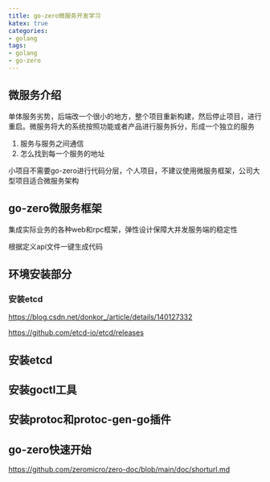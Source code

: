 ```yaml
---
title: go-zero微服务开发学习
katex: true
categories: 
- golang
tags:
- golang
- go-zero
---
```


## 微服务介绍

单体服务劣势，后端改一个很小的地方，整个项目重新构建，然后停止项目，进行重启。微服务将大的系统按照功能或者产品进行服务拆分，形成一个独立的服务

1. 服务与服务之间通信
2. 怎么找到每一个服务的地址

小项目不需要go-zero进行代码分层，个人项目，不建议使用微服务框架，公司大型项目适合微服务架构

## go-zero微服务框架
集成实际业务的各种web和rpc框架，弹性设计保障大并发服务端的稳定性

根据定义api文件一键生成代码

## 环境安装部分
### 安装etcd
https://blog.csdn.net/donkor_/article/details/140127332

https://github.com/etcd-io/etcd/releases
## 安装etcd

## 安装goctl工具

## 安装protoc和protoc-gen-go插件

## go-zero快速开始
https://github.com/zeromicro/zero-doc/blob/main/doc/shorturl.md